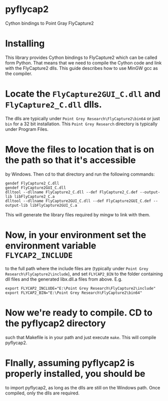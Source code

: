 # pyflycap2
Cython bindings to Point Gray FlyCapture2


# Installing

This library provides Cython bindings to FlyCapture2 which can be called form
Python. That means that we need to compile the Cython code and link with
the FlyCapture2 dlls. This guide describes how to use MinGW gcc as the
compiler.

# Locate the `FlyCapture2GUI_C.dll` and `FlyCapture2_C.dll` dlls.
  The dlls are typically under `Point Grey Research\FlyCapture2\bin64` or just
  `bin` for a 32 bit installation. This `Point Grey Research` directory
  is typically under Program Files.

# Move the files to location that is on the path so that it's accessible
  by Windows. Then cd to that directory and run the following commands:

  ```
  gendef FlyCapture2_C.dll
  gendef FlyCapture2GUI_C.dll
  dlltool --dllname FlyCapture2_C.dll --def FlyCapture2_C.def --output-lib libFlyCapture2_C.a
  dlltool --dllname FlyCapture2GUI_C.dll --def FlyCapture2GUI_C.def --output-lib libFlyCapture2GUI_C.a
  ```

  This will generate the library files required by mingw to link with them.

# Now, in your environment set the environment variable `FLYCAP2_INCLUDE`
  to the full path where the include files are (typically under
  `Point Grey Research\FlyCapture2\include`), and set
  `FLYCAP2_BIN` to the folder containing dll files and the generated libx.dll.a
  files from above. E.g.

  ```
  export FLYCAP2_INCLUDE="E:\Point Grey Research\FlyCapture2\include"
  export FLYCAP2_BIN="E:\Point Grey Research\FlyCapture2\bin64"
  ```

# Now we're ready to compile. CD to the pyflycap2 directory
  such that Makefile is in your path and just execute `make`. This will
  compile pyflycap2.

# FInally, assuming pyflycap2 is properly installed, you should be
  to import pyflycap2, as long as the dlls are still on the Windows path.
  Once compiled, only the dlls are required.
